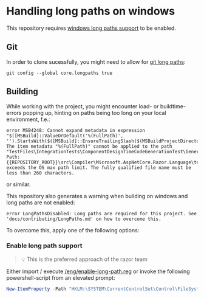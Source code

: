 ﻿# Handling long paths on windows

This repository requires [windows long paths support] to be enabled.

## Git
In order to clone sucessfully, you might need to allow for [git long paths]:
```shell
git config --global core.longpaths true
```

## Building
While working with the project, you might encounter load- or buildtime-errors popping up, hinting on paths being too long on your local environment, f.e.:
```
error MSB4248: Cannot expand metadata in expression "$([MSBuild]::ValueOrDefault('%(FullPath)', '').StartsWith($([MSBuild]::EnsureTrailingSlash($(MSBuildProjectDirectory)))))".
The item metadata "%(FullPath)" cannot be applied to the path "TestFiles\IntegrationTests\ComponentDesignTimeCodeGenerationTest\GenericComponent_GenericEventCallbackWithGenericTypeParameter_NestedTypeInference\TestComponent.mappings.txt".
Path: {{REPOSITORY_ROOT}}\src\Compiler\Microsoft.AspNetCore.Razor.Language\test\TestFiles\IntegrationTests\ComponentDesignTimeCodeGenerationTest\GenericComponent_GenericEventCallbackWithGenericTypeParameter_NestedTypeInference\TestComponent.mappings.txt exceeds the OS max path limit. The fully qualified file name must be less than 260 characters.
```

or similar.

This repository also generates a warning when building on windows and long paths are not enabled:
```
error LongPathsDisabled: Long paths are required for this project. See 'docs/contributing/LongPaths.md' on how to overcome this.
```

To overcome this, apply one of the following options:

### Enable long path support
> :bulb: This is the preferred approach of the razor team

Either import / execute [/eng/enable-long-path.reg] or invoke the following powershell-script from an elevated prompt:

```ps1
New-ItemProperty -Path "HKLM:\SYSTEM\CurrentControlSet\Control\FileSystem" -Name "LongPathsEnabled" -Value "1" -PropertyType DWORD -Force
```

[git long paths]:https://stackoverflow.com/questions/22575662/filename-too-long-in-git-for-windows
[windows long paths support]:https://learn.microsoft.com/en-us/windows/win32/fileio/maximum-file-path-limitation?tabs=registry#enable-long-paths-in-windows-10-version-1607-and-later
[/eng/enable-long-path.reg]:../../eng/enable-long-paths.reg
